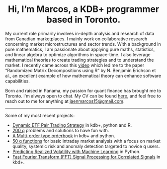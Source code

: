 <h1 align="center">Hi, I’m Marcos, a KDB+ programmer based in Toronto.</h1>
  
<p>My current role primarily involves in-depth analysis and research of data from Canadian marketplaces. I mainly work on collaborative research concerning market microstructures and sector trends. With a background in pure mathematics, I am passionate about applying pure maths, statistics, and linear algebra to optimize algorithms in space-time. I also leverage mathematical theories to create trading strategies and to understand the market. I recently came across this <a href="https://www.youtube.com/watch?v=6htbyY3rH1w">video</a> which led me to the paper “Randomized Matrix Decompositions using R” by N. Benjamin Erichson et al., an excellent example of how mathematical theory can enhance software capabilities.</p>
        <p>Born and raised in Panama, my passion for quant finance has brought me to Toronto. I'm always open to chat. My CV can be found <a href="https://www.jaenmarcos.com/main/about/resume.html">here</a>, and feel free to reach out to me for anything at <a href="mailto:jaenmarcos15@gmail.com">jaenmarcos15@gmail.com</a>.</p>
      </td>
    </tr>
  </table>
</article>

<hr>

<p>Some of my most recent projects:</p>

<ul>
  <li><a href="main/subjects/hkex/index.html">Dynamic ETF Pair Trading Strategy</a> in kdb+, python and R.</li>
  <li><a href="main/subjects/fair/index.html">200 q</a> problems and solutions to have fun with.</li>
  <li><a href="main/subjects/util/index.html">A Multi-order type orderbook</a> in kdb+ and python.</li>
  <li><a href="main/about/index.html">50 q functions</a> for basic intraday market analysis with a focus on market quality, systemic risk and anomaly detection targeted to novice q users.</li>
  <li><a href="main/about/index.html">Predicting Realized Volatility with Machine Learning</a> in Python.</li>
  <li><a href="main/about/index.html">Fast Fourier Transform (FFT) Signal Processing for Correlated Signals</a> in kbd+.</li>
</ul>

</body>
</html>
